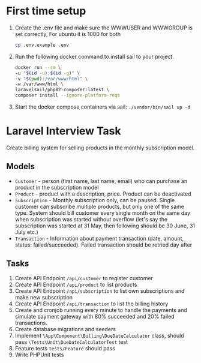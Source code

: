 # First time setup

1. Create the .env file and make sure the WWWUSER and WWWGROUP is set correctly, For ubuntu it is 1000 for both
    ```bash
    cp .env.example .env
    ```
2. Run the following docker command to install sail to your project.
    ```bash
    docker run --rm \
    -u "$(id -u):$(id -g)" \
    -v "$(pwd):/var/www/html" \
    -w /var/www/html \
    laravelsail/php82-composer:latest \
    composer install --ignore-platform-reqs
    ```
3. Start the docker compose containers via sail: `./vendor/bin/sail up -d`

# Laravel Interview Task

Create billing system for selling products in the monthly subscription model.

## Models

* `Customer` - person (first name, last name, email) who can purchase an product in the subscription model
* `Product` - product with a description, price. Product can be deactivated
* `Subscription` - Monthly subscription only, can be paused. Single customer can subscribe multiple products, but only
  one of the same type. System should bill customer every single month on the same day when subscription was started
  without overflow (let's say the subscription was started at 31 May, then following should be 30 June, 31 July etc.)
* `Transaction` - Information about payment transaction (date, amount, status: failed/succeeded). Failed transaction
  should be retried day after

## Tasks

1. Create API Endpoint `/api/customer` to register customer
2. Create API Endpoint `/api/product` to list products
3. Create API Endpoint `/api/subscription` to list own subscriptions and make new subscription
4. Create API Endpoint `/api/transaction` to list the billing history
5. Create and cronjob running every minute to handle the payments and simulate payment gateway with 80% succeeded and
   20% failed transactions.
6. Create database migrations and seeders
7. Implement `\App\Component\Billing\DueDateCalculator` class, should pass `\Tests\Unit\DueDateCalculatorTest` test
8. Feature tests `tests/Feature` should pass
9. Write PHPUnit tests
